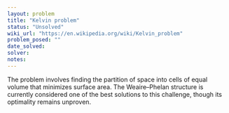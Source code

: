 ```yaml
---
layout: problem
title: "Kelvin problem"
status: "Unsolved"
wiki_url: "https://en.wikipedia.org/wiki/Kelvin_problem"
problem_posed: ""
date_solved:
solver:
notes:
---
```

The problem involves finding the partition of space into cells of equal volume that minimizes surface area. The Weaire–Phelan structure is currently considered one of the best solutions to this challenge, though its optimality remains unproven.